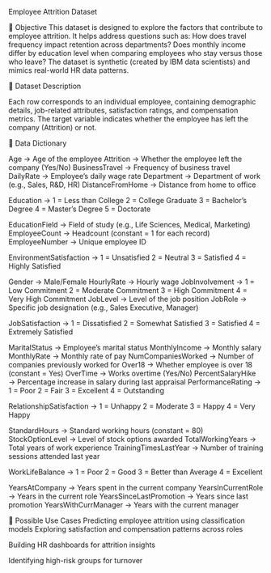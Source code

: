 Employee Attrition Dataset

📌 Objective
This dataset is designed to explore the factors that contribute to employee attrition. It helps address questions such as:
How does travel frequency impact retention across departments?
Does monthly income differ by education level when comparing employees who stay versus those who leave?
The dataset is synthetic (created by IBM data scientists) and mimics real-world HR data patterns.

📂 Dataset Description

Each row corresponds to an individual employee, containing demographic details, job-related attributes, satisfaction ratings, and compensation metrics. The target variable indicates whether the employee has left the company (Attrition) or not.

📖 Data Dictionary

Age → Age of the employee
Attrition → Whether the employee left the company (Yes/No)
BusinessTravel → Frequency of business travel
DailyRate → Employee’s daily wage rate
Department → Department of work (e.g., Sales, R&D, HR)
DistanceFromHome → Distance from home to office

Education →
1 = Less than College
2 = College Graduate
3 = Bachelor’s Degree
4 = Master’s Degree
5 = Doctorate

EducationField → Field of study (e.g., Life Sciences, Medical, Marketing)
EmployeeCount → Headcount (constant = 1 for each record)
EmployeeNumber → Unique employee ID

EnvironmentSatisfaction →
1 = Unsatisfied
2 = Neutral
3 = Satisfied
4 = Highly Satisfied

Gender → Male/Female
HourlyRate → Hourly wage
JobInvolvement →
1 = Low Commitment
2 = Moderate Commitment
3 = High Commitment
4 = Very High Commitment
JobLevel → Level of the job position
JobRole → Specific job designation (e.g., Sales Executive, Manager)

JobSatisfaction →
1 = Dissatisfied
2 = Somewhat Satisfied
3 = Satisfied
4 = Extremely Satisfied

MaritalStatus → Employee’s marital status
MonthlyIncome → Monthly salary
MonthlyRate → Monthly rate of pay
NumCompaniesWorked → Number of companies previously worked for
Over18 → Whether employee is over 18 (constant = Yes)
OverTime → Works overtime (Yes/No)
PercentSalaryHike → Percentage increase in salary during last appraisal
PerformanceRating →
1 = Poor
2 = Fair
3 = Excellent
4 = Outstanding

RelationshipSatisfaction →
1 = Unhappy
2 = Moderate
3 = Happy
4 = Very Happy

StandardHours → Standard working hours (constant = 80)
StockOptionLevel → Level of stock options awarded
TotalWorkingYears → Total years of work experience
TrainingTimesLastYear → Number of training sessions attended last year

WorkLifeBalance →
1 = Poor
2 = Good
3 = Better than Average
4 = Excellent

YearsAtCompany → Years spent in the current company
YearsInCurrentRole → Years in the current role
YearsSinceLastPromotion → Years since last promotion
YearsWithCurrManager → Years with the current manager

🎯 Possible Use Cases
Predicting employee attrition using classification models
Exploring satisfaction and compensation patterns across roles

Building HR dashboards for attrition insights

Identifying high-risk groups for turnover
